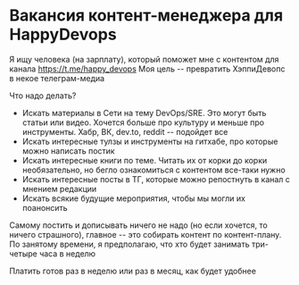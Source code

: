 # Вакансия контент-менеджера для HappyDevops

Я ищу человека (на зарплату), который поможет мне с контентом для канала https://t.me/happy_devops
Моя цель -- превратить ХэппиДевопс в некое телеграм-медиа

Что надо делать?

- Искать материалы в Сети на тему DevOps/SRE. Это могут быть статьи или видео. Хочется больше про культуру и меньше про инструменты. Хабр, ВК, dev.to, reddit -- подойдет все
- Искать интересные тулзы и инструменты на гитхабе, про которые можно написать постик
- Искать интересные книги по теме. Читать их от корки до корки необязательно, но бегло ознакомиться с контентом все-таки нужно
- Искать интересные посты в ТГ, которые можно репостнуть в канал с мнением редакции
- Искать всякие будущие мероприятия, чтобы мы могли их поанонсить

Самому постить и дописывать ничего не надо (но если хочется, то ничего страшного), главное -- это собирать контент по контент-плану. По занятому времени, я предполагаю, что хто будет занимать три-четыре часа в неделю

Платить готов раз в неделю или раз в месяц, как будет удобнее
